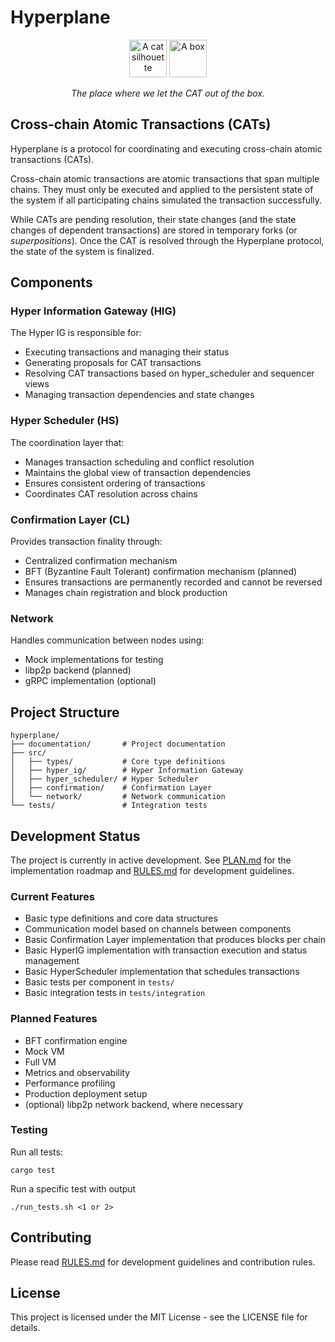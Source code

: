 # Hyperplane

<p align="center">
  <img src="documentation/cat.jpg" alt="A cat silhouette" width="60"/>
  <img src="documentation/box.jpg" alt="A box" width="60"/>
</p>

<p align="center">
  <em>The place where we let the CAT out of the box.</em>
</p>

## Cross-chain Atomic Transactions (CATs)

Hyperplane is a protocol for coordinating and executing cross-chain atomic transactions (CATs).

Cross-chain atomic transactions are atomic transactions that span multiple chains. They must only be executed and applied to the persistent state of the system if all participating chains simulated the transaction successfully.

While CATs are pending resolution, their state changes (and the state changes of dependent transactions) are stored in temporary forks (or *superpositions*). Once the CAT is resolved through the Hyperplane protocol, the state of the system is finalized.

## Components

### Hyper Information Gateway (HIG)
The Hyper IG is responsible for:
- Executing transactions and managing their status
- Generating proposals for CAT transactions
- Resolving CAT transactions based on hyper_scheduler and sequencer views
- Managing transaction dependencies and state changes

### Hyper Scheduler (HS)
The coordination layer that:
- Manages transaction scheduling and conflict resolution
- Maintains the global view of transaction dependencies
- Ensures consistent ordering of transactions
- Coordinates CAT resolution across chains

### Confirmation Layer (CL)
Provides transaction finality through:
- Centralized confirmation mechanism
- BFT (Byzantine Fault Tolerant) confirmation mechanism (planned)
- Ensures transactions are permanently recorded and cannot be reversed
- Manages chain registration and block production

### Network
Handles communication between nodes using:
- Mock implementations for testing
- libp2p backend (planned)
- gRPC implementation (optional)

## Project Structure
```
hyperplane/
├── documentation/       # Project documentation
├── src/
│   ├── types/           # Core type definitions
│   ├── hyper_ig/        # Hyper Information Gateway
│   ├── hyper_scheduler/ # Hyper Scheduler
│   ├── confirmation/    # Confirmation Layer
│   └── network/         # Network communication
└── tests/               # Integration tests
```

## Development Status

The project is currently in active development. See [PLAN.md](PLAN.md) for the implementation roadmap and [RULES.md](RULES.md) for development guidelines.

### Current Features
- Basic type definitions and core data structures
- Communication model based on channels between components
- Basic Confirmation Layer implementation that produces blocks per chain
- Basic HyperIG implementation with transaction execution and status management
- Basic HyperScheduler implementation that schedules transactions
- Basic tests per component in `tests/`
- Basic integration tests in `tests/integration`

### Planned Features
- BFT confirmation engine
- Mock VM
- Full VM
- Metrics and observability
- Performance profiling
- Production deployment setup
- (optional) libp2p network backend, where necessary

### Testing

Run all tests:
```
cargo test
```

Run a specific test with output
```
./run_tests.sh <1 or 2>
```

## Contributing

Please read [RULES.md](RULES.md) for development guidelines and contribution rules.

## License

This project is licensed under the MIT License - see the LICENSE file for details.